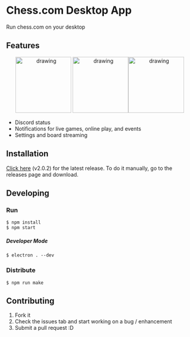 # Chess.com Desktop App
Run chess.com on your desktop

## Features
<p align="center">
<img src="https://i.imgur.com/TU32g9F.png" alt="drawing" height="150"/> <img src="https://imgur.com/0oREr0U.png" alt="drawing" height="150"/><img src="https://imgur.com/vmMjUcJ.png" alt="drawing" height="150"/>
</p>

- Discord status
- Notifications for live games, online play, and events
- Settings and board streaming

## Installation
[Click here](https://github.com/JairusSW/Chess.com/releases/tag/2.0.2) (v2.0.2) for the latest release.
To do it manually, go to the releases page and download.
## Developing

### Run
```
$ npm install
$ npm start
```
##### Developer Mode
```
$ electron . --dev
```
### Distribute

```
$ npm run make
```



## Contributing

1. Fork it
2. Check the issues tab and start working on a bug / enhancement
3. Submit a pull request :D
